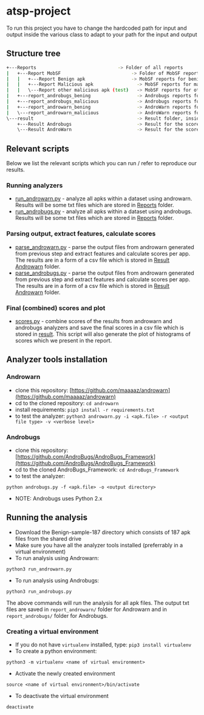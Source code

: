 # atsp-project
To run this project you have to change the hardcoded path for input and output inside the various class to adapt to your path for the input and output

## Structure tree
``` bash
+---Reports		                         -> Folder of all reports
|   +---Report MobSF		                  -> Folder of MobSF reports 
|   |   +---Report Benign apk		          -> MobSF reports for bening apk dataset
|   |   +---Report Malicious apk		        -> MobSF reports for malicious apk dataset 
|   |   \---Report other malicious apk (test)	-> MobSF reports for other malicious apk
|   +---report_androbugs_bening		            -> Androbugs reports for bening apk dataset
|   +---report_androbugs_malicious		        -> Androbugs reports for malicious apk dataset 
|   +---report_androwarn_bening		            -> AndroWarn reports for bening apk dataset
|   \---report_androwarn_malicious		        -> AndroWarn reports for malicious apk dataset 
\---result		                                -> Result folder, inside the result of the combined scores for the apks
    +---Result Androbugs		                -> Result for the scores of Androbugs
    \---Result AndroWarn		                -> Result for the scores of AndroWarn
```

## Relevant scripts
Below we list the relevant scripts which you can run / refer to reproduce our results.

### Running analyzers
* [run_androwarn.py](https://github.com/zahrafitrianti/atsp-project/blob/master/run_androwarn.py) - analyze all apks within a dataset using androwarn. Results will be some txt files which are stored in [Reports](https://github.com/zahrafitrianti/atsp-project/tree/master/Reports) folder.
* [run_androbugs.py](https://github.com/zahrafitrianti/atsp-project/blob/master/run_androbugs.py) - analyze all apks within a dataset using androbugs. Results will be some txt files which are stored in [Reports](https://github.com/zahrafitrianti/atsp-project/tree/master/Reports) folder.

### Parsing output, extract features, calculate scores
* [parse_androwarn.py](https://github.com/zahrafitrianti/atsp-project/blob/master/parse_androwarn.py) - parse the output files from androwarn generated from previous step and extract features and calculate scores per app. The results are in a form of a csv file which is stored in [Result Androwarn](https://github.com/zahrafitrianti/atsp-project/tree/master/result/Result%20AndroWarn) folder.
* [parse_androbugs.py](https://github.com/zahrafitrianti/atsp-project/blob/master/parse_androbugs.py) - parse the output files from androwarn generated from previous step and extract features and calculate scores per app. The results are in a form of a csv file which is stored in [Result Androwarn](https://github.com/zahrafitrianti/atsp-project/tree/master/result/Result%20AndroBugs) folder.

### Final (combined) scores and plot
* [scores.py](https://github.com/zahrafitrianti/atsp-project/blob/master/scores.py) - combine scores of the results from androwarn and androbugs analyzers and save the final scores in a csv file which is stored in [result](https://github.com/zahrafitrianti/atsp-project/tree/master/result). This script will also generate the plot of histograms of scores which we present in the report.

## Analyzer tools installation

### Androwarn
* clone this repository: [https://github.com/maaaaz/androwarn](https://github.com/maaaaz/androwarn)
* cd to the cloned repository: `cd androwarn`
* install requirements: `pip3 install -r requirements.txt`
* to test the analyzer:
```python3 androwarn.py -i <apk.file> -r <output file type> -v <verbose level> ```

### Androbugs
* clone this repository: [https://github.com/AndroBugs/AndroBugs_Framework](https://github.com/AndroBugs/AndroBugs_Framework)
* cd to the cloned AndroBugs_Framework: `cd AndroBugs_Framework`
* to test the analyzer:
```
python androbugs.py -f <apk.file> -o <output directory>
```
* NOTE: Androbugs uses Python 2.x

## Running the analysis
* Download the Benign-sample-187 directory which consists of 187 apk files from the shared drive
* Make sure you have all the analyzer tools installed (preferrably in a virtual environment)
* To run analysis using Androwarn:
```
python3 run_androwarn.py
```
* To run analysis using Androbugs:
```
python3 run_androbugs.py
```

The above commands will run the analysis for all apk files. The output txt files are saved in `report_androwarn/` folder for Androwarn and in `report_androbugs/` folder for Androbugs.

### Creating a virtual environment
* If you do not have `virtualenv` installed, type: `pip3 install virtualenv`
* To create a python environment:
```
python3 -m virtualenv <name of virtual environment>
```
* Activate the newly created environment
```
source <name of virtual environment>/bin/activate
```
* To deactivate the virtual environment
```
deactivate
```
